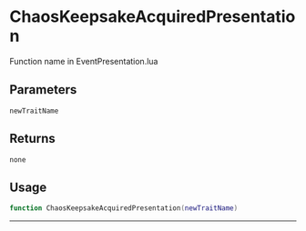 # ChaosKeepsakeAcquiredPresentation
Function name in EventPresentation.lua
## Parameters
`newTraitName`
## Returns
`none`
## Usage
```lua
function ChaosKeepsakeAcquiredPresentation(newTraitName)
```
---
